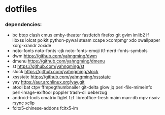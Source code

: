 # dotfiles

### dependencies:

- bc btop clash cmus emby-theater fastfetch firefox git gvim imlib2 lf libxss lolcat polkit python-pywal steam xcape xcompmgr xdo xwallpaper xorg-xrandr zoxide
- noto-fonts noto-fonts-cjk noto-fonts-emoji ttf-nerd-fonts-symbols
- dwm https://github.com/yahngming/dwm
- dmenu https://github.com/yahngming/dmenu
- st https://github.com/yahngming/st
- slock https://github.com/yahngming/slock
- xssstate https://github.com/yahngming/xssstate
- yay https://aur.archlinux.org/yay.git
- atool bat ctpv ffmpegthumbnailer git-delta glow jq perl-file-mimeinfo perl-image-exiftool poppler trash-cli ueberzug
- android-tools cmatrix figlet fzf libreoffice-fresh maim man-db mpv nsxiv rsync xclip
- fcitx5-chinese-addons fcitx5-im
